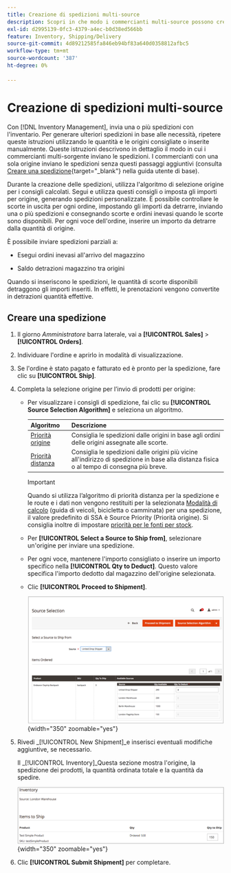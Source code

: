 ```yaml
---
title: Creazione di spedizioni multi-source
description: Scopri in che modo i commercianti multi-source possono creare e inviare spedizioni.
exl-id: d2995139-0fc3-4379-a4ec-b0d38ed566bb
feature: Inventory, Shipping/Delivery
source-git-commit: 4d89212585fa846eb94bf83a640d0358812afbc5
workflow-type: tm+mt
source-wordcount: '387'
ht-degree: 0%

---
```


# Creazione di spedizioni multi-source

Con [!DNL Inventory Management], invia una o più spedizioni con l&#39;inventario. Per generare ulteriori spedizioni in base alle necessità, ripetere queste istruzioni utilizzando le quantità e le origini consigliate o inserite manualmente. Queste istruzioni descrivono in dettaglio il modo in cui i commercianti multi-sorgente inviano le spedizioni. I commercianti con una sola origine inviano le spedizioni senza questi passaggi aggiuntivi (consulta [Creare una spedizione](../stores-purchase/shipments.md#create-a-shipment){target="_blank"} nella guida utente di base).

Durante la creazione delle spedizioni, utilizza l&#39;algoritmo di selezione origine per i consigli calcolati. Segui e utilizza questi consigli o imposta gli importi per origine, generando spedizioni personalizzate. È possibile controllare le scorte in uscita per ogni ordine, impostando gli importi da detrarre, inviando una o più spedizioni e consegnando scorte e ordini inevasi quando le scorte sono disponibili. Per ogni voce dell&#39;ordine, inserire un importo da detrarre dalla quantità di origine.

È possibile inviare spedizioni parziali a:

- Esegui ordini inevasi all&#39;arrivo del magazzino

- Saldo detrazioni magazzino tra origini

Quando si inseriscono le spedizioni, le quantità di scorte disponibili detraggono gli importi inseriti. In effetti, le prenotazioni vengono convertite in detrazioni quantità effettive.

## Creare una spedizione

1. Il giorno _Amministratore_ barra laterale, vai a **[!UICONTROL Sales]** > **[!UICONTROL Orders]**.

1. Individuare l&#39;ordine e aprirlo in modalità di visualizzazione.

1. Se l&#39;ordine è stato pagato e fatturato ed è pronto per la spedizione, fare clic su **[!UICONTROL Ship]**.

1. Completa la selezione origine per l’invio di prodotti per origine:

   - Per visualizzare i consigli di spedizione, fai clic su **[!UICONTROL Source Selection Algorithm]** e seleziona un algoritmo.

     | Algoritmo | Descrizione |
     |--|--|
     | [Priorità origine](source-priority-algorithm.md) | Consiglia le spedizioni dalle origini in base agli ordini delle origini assegnate alle scorte. |
     | [Priorità distanza](distance-priority-algorithm.md) | Consiglia le spedizioni dalle origini più vicine all&#39;indirizzo di spedizione in base alla distanza fisica o al tempo di consegna più breve. |

     >[!IMPORTANT]
     >
     >Quando si utilizza l’algoritmo di priorità distanza per la spedizione e le route e i dati non vengono restituiti per la selezionata [Modalità di calcolo](distance-priority-algorithm.md) (guida di veicoli, bicicletta o camminata) per una spedizione, il valore predefinito di SSA è Source Priority (Priorità origine). Si consiglia inoltre di impostare [priorità per le fonti per stock](stocks-prioritize-sources.md).


   - Per  **[!UICONTROL Select a Source to Ship from]**, selezionare un&#39;origine per inviare una spedizione.

   - Per ogni voce, mantenere l&#39;importo consigliato o inserire un importo specifico nella **[!UICONTROL Qty to Deduct]**. Questo valore specifica l&#39;importo dedotto dal magazzino dell&#39;origine selezionata.

   - Clic **[!UICONTROL Proceed to Shipment]**.

     ![Selezionare un&#39;origine e inserire una quantità](assets/shipment-adobe-shipping-sources.png){width="350" zoomable="yes"}

1. Rivedi _[!UICONTROL New Shipment]_e inserisci eventuali modifiche aggiuntive, se necessario.

   Il _[!UICONTROL Inventory]_Questa sezione mostra l&#39;origine, la spedizione dei prodotti, la quantità ordinata totale e la quantità da spedire.

   ![Dettagli di magazzino per la spedizione, ad esempio spedizione parziale](assets/inventory-shipment-details.png){width="350" zoomable="yes"}

1. Clic **[!UICONTROL Submit Shipment]** per completare.
